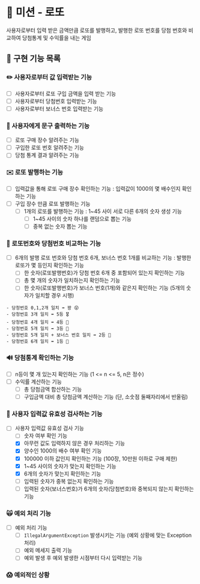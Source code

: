 # 🎲 미션 - 로또

사용자로부터 입력 받은 금액만큼 로또를 발행하고, 발행한 로또 번호를 당첨 번호와 비교하여 당첨통계 및 수익률을 내는 게임

## 🚀 구현 기능 목록

### ✏️ 사용자로부터 값 입력받는 기능

- [ ] 사용자로부터 로또 구입 금액을 입력 받는 기능
- [ ] 사용자로부터 당첨번호 입력받는 기능
- [ ] 사용자로부터 보너스 번호 입력받는 기능

### 📝 사용자에게 문구 출력하는 기능

- [ ] 로또 구매 장수 알려주는 기능
- [ ] 구입한 로또 번호 알려주는 기능
- [ ] 당첨 통계 결과 알려주는 기능

### ✉️ 로또 발행하는 기능

- [ ] 입력값을 통해 로또 구매 장수 확인하는 기능 : 입력값이 1000의 몇 배수인지 확인하는 기능
- [ ] 구입 장수 만큼 로또 발행하는 기능
  - [ ] 1개의 로또를 발행하는 기능 : 1~45 사이 서로 다른 6개의 숫자 생성 기능
    - [ ] 1~45 사이의 숫자 하나를 랜덤으로 뽑는 기능
    - [ ] 중복 없는 숫자 뽑는 기능

### 🧮 로또번호와 당첨번호 비교하는 기능

- [ ] 6개의 발행 로또 번호와 당첨 번호 6개, 보너스 번호 1개를 비교하는 기능 : 발행한 로또가 몇 등인지 확인하는 기능
  - [ ] 한 숫자(로또발행번호)가 당첨 번호 6개 중 포함되어 있는지 확인하는 기능
  - [ ] 총 몇 개의 숫자가 일치하는지 확인하는 기능
  - [ ] 한 숫자(로또발행번호)가 보너스 번호(1개)와 같은지 확인하는 기능 (5개의 숫자가 일치할 경우 시행)

```
- 당청번호 0,1,2개 일치 ➡️ 꽝 😝
- 당청번호 3개 일치 ➡️ 5등 🎖️
- 당청번호 4개 일치 ➡️ 4등 🏅
- 당청번호 5개 일치 ➡️ 3등 🥉
- 당청번호 5개 일치 + 보너스 번호 일치 ➡️ 2등 🥈
- 당청번호 6개 일치 ➡️ 1등 🥇
```

### 🔊 당첨통계 확인하는 기능

- [ ] n등이 몇 개 있는지 확인하는 기능 (1 <= n <= 5, n은 정수)
- [ ] 수익률 계산하는 기능
  - [ ] 총 당첨금액 합산하는 기능
  - [ ] 구입금액 대비 총 당첨금액 계산하는 기능 (단, 소숫점 둘째자리에서 반올림)

### 👀 사용자 입력값 유효성 검사하는 기능

- [ ] 사용자 입력값 유효성 검사 기능
  - [ ] 숫자 여부 확인 기능
  - [x] 아무런 값도 입력하지 않은 경우 처리하는 기능
  - [x] 양수인 1000의 배수 여부 확인 기능
  - [x] 100000 이하 값인지 확인하는 기능 (100장, 10만원 이하로 구매 제한)
  - [x] 1~45 사이의 숫자가 맞는지 확인하는 기능
  - [x] 6개의 숫자가 맞는지 확인하는 기능
  - [ ] 입력된 숫자가 중복 없는지 확인하는 기능
  - [ ] 입력된 숫자(보너스번호)가 6개의 숫자(당첨번호)와 중복되지 않는지 확인하는 기능

### 🙀 예외 처리 기능

- [ ] 예외 처리 기능
  - [ ] `IllegalArgumentException` 발생시키는 기능 (예외 상황에 맞는 Exception 처리)
  - [ ] 예외 메세지 출력 기능
  - [ ] 예외 발생 후 예외 발생한 시점부터 다시 입력받는 기능

### 😱 예외적인 상황
